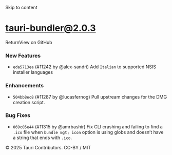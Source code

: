 Skip to content
# tauri-bundler@2.0.3
ReturnView on GitHub
### New Features
  * `eda5713ea` (#11242 by @alex-sandri) Add `Italian` to supported NSIS installer languages


### Enhancements
  * `504bb8ec8` (#11287 by @lucasfernog) Pull upstream changes for the DMG creation script.


### Bug Fixes
  * `069c05e44` (#11315 by @amrbashir) Fix CLI crashing and failing to find a `.ico` file when `bundle &gt; icon` option is using globs and doesn’t have a string that ends with `.ico`.


© 2025 Tauri Contributors. CC-BY / MIT
